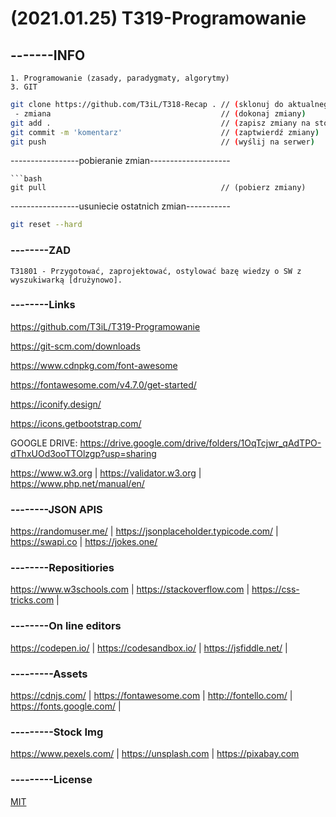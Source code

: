 # (2021.01.25) T319-Programowanie

## -------INFO
```
1. Programowanie (zasady, paradygmaty, algorytmy)
3. GIT
```
```bash
git clone https://github.com/T3iL/T318-Recap . // (sklonuj do aktualnego katalogu, brak . utworzy katalog)
 - zmiana                                      // (dokonaj zmiany)
git add .                                      // (zapisz zmiany na stosie)
git commit -m 'komentarz'                      // (zaptwierdź zmiany)
git push                                       // (wyślij na serwer)
``` 
 -----------------pobieranie zmian--------------------
```
```bash
git pull                                       // (pobierz zmiany)
```
-----------------usuniecie ostatnich zmian-----------
```bash
git reset --hard
```

### --------ZAD

```
T31801 - Przygotować, zaprojektować, ostylować bazę wiedzy o SW z wyszukiwarką [drużynowo].
```

### --------Links
https://github.com/T3iL/T319-Programowanie

https://git-scm.com/downloads

https://www.cdnpkg.com/font-awesome

https://fontawesome.com/v4.7.0/get-started/

https://iconify.design/

https://icons.getbootstrap.com/

GOOGLE DRIVE: 
https://drive.google.com/drive/folders/1OqTcjwr_qAdTPO-dThxUOd3ooTTOlzgp?usp=sharing

https://www.w3.org | https://validator.w3.org | https://www.php.net/manual/en/
### --------JSON APIS
https://randomuser.me/ | https://jsonplaceholder.typicode.com/ | https://swapi.co | https://jokes.one/
### --------Repositiories
https://www.w3schools.com | https://stackoverflow.com | https://css-tricks.com |
### --------On line editors
https://codepen.io/ | https://codesandbox.io/ | https://jsfiddle.net/ |
### ---------Assets
https://cdnjs.com/ | https://fontawesome.com | http://fontello.com/ | https://fonts.google.com/ |
### ---------Stock Img
https://www.pexels.com/ | https://unsplash.com | https://pixabay.com
### ---------License
[MIT](https://choosealicense.com/licenses/mit/)
